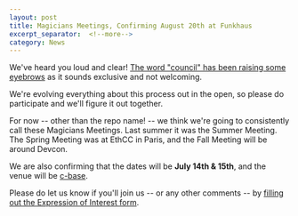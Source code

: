 ```yaml
---
layout: post
title: Magicians Meetings, Confirming August 20th at Funkhaus
excerpt_separator:  <!--more-->
category: News
---
```


We've heard you loud and clear! [The word "council" has been raising some eyebrows](https://ethereum-magicians.org/t/the-term-council-may-be-easily-misunderstood-by-ourselves-and-the-community/357) as it sounds exclusive and not welcoming.

We're evolving everything about this process out in the open, so please do participate and we'll figure it out together.

For now -- other than the repo name! -- we think we're going to consistently call these Magicians Meetings.
Last summer it was the Summer Meeting. The Spring Meeting was at EthCC in Paris, and the Fall Meeting will be around Devcon.

We are also confirming that the dates will be **July 14th & 15th**, and the venue will be [c-base](https://c-base.org/).

Please do let us know if you'll join us -- or any other comments -- by [filling out the Expression of Interest form](https://goo.gl/forms/xTYJHOV2R6FQfN4m2).
<!-- more -->


